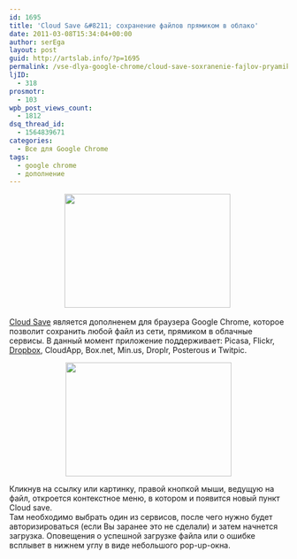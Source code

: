 ```yaml
---
id: 1695
title: 'Cloud Save &#8211; сохранение файлов прямиком в облако'
date: 2011-03-08T15:34:04+00:00
author: serEga
layout: post
guid: http://artslab.info/?p=1695
permalink: /vse-dlya-google-chrome/cloud-save-soxranenie-fajlov-pryamikom-v-oblako/
ljID:
  - 318
prosmotr:
  - 103
wpb_post_views_count:
  - 1812
dsq_thread_id:
  - 1564839671
categories:
  - Все для Google Chrome
tags:
  - google chrome
  - дополнение
---
```

<center>
  <a href="http://googledrive.com/host/0B9lHVSSSdxdxd0hjdUdmRzY3Tjg/cloud_save.png"><img src="http://googledrive.com/host/0B9lHVSSSdxdxd0hjdUdmRzY3Tjg/cloud_save-300x206.png" alt="" title="cloud_save" width="300" height="206" class="alignnone size-medium wp-image-1696" srcset="http://googledrive.com/host/0B9lHVSSSdxdxd0hjdUdmRzY3Tjg/cloud_save-300x206.png 300w, http://googledrive.com/host/0B9lHVSSSdxdxd0hjdUdmRzY3Tjg/cloud_save.png 400w" sizes="(max-width: 300px) 100vw, 300px" /></a>&nbsp;<a href="http://googledrive.com/host/0B9lHVSSSdxdxd0hjdUdmRzY3Tjg/cloud_save2.png"></center></p>

  <p>
    <a href="https://chrome.google.com/extensions/detail/omiekjeapoonbhiemenfoccbdpeagdah?hl=en">Cloud Save</a> является дополненем для браузера Google Chrome, которое позволит сохранить любой файл из сети, прямиком в облачные сервисы. В данный момент приложение поддерживает: Picasa, Flickr, <a href="http://db.tt/RYea5eSO">Dropbox</a>, CloudApp, Box.net, Min.us, Droplr, Posterous и Twitpic.
  </p>

  <p>
    <center>
      <img src="http://googledrive.com/host/0B9lHVSSSdxdxd0hjdUdmRzY3Tjg/cloud_save2-300x206.png" alt="" title="cloud_save2" width="300" height="206" class="alignnone size-medium wp-image-1697" srcset="http://googledrive.com/host/0B9lHVSSSdxdxd0hjdUdmRzY3Tjg/cloud_save2-300x206.png 300w, http://googledrive.com/host/0B9lHVSSSdxdxd0hjdUdmRzY3Tjg/cloud_save2.png 400w" sizes="(max-width: 300px) 100vw, 300px" /></a>
    </center>
  </p>

  <p>
    Кликнув на ссылку или картинку, правой кнопкой мыши, ведущую на файл, откроется контекстное меню, в котором и появится новый пункт Cloud save.<br /> Там необходимо выбрать один из сервисов, после чего нужно будет авторизироваться (если Вы заранее это не сделали) и затем начнется загрузка. Оповещения о успешной загрузке файла или о ошибке всплывет в нижнем углу в виде небольшого pop-up-окна.
  </p>